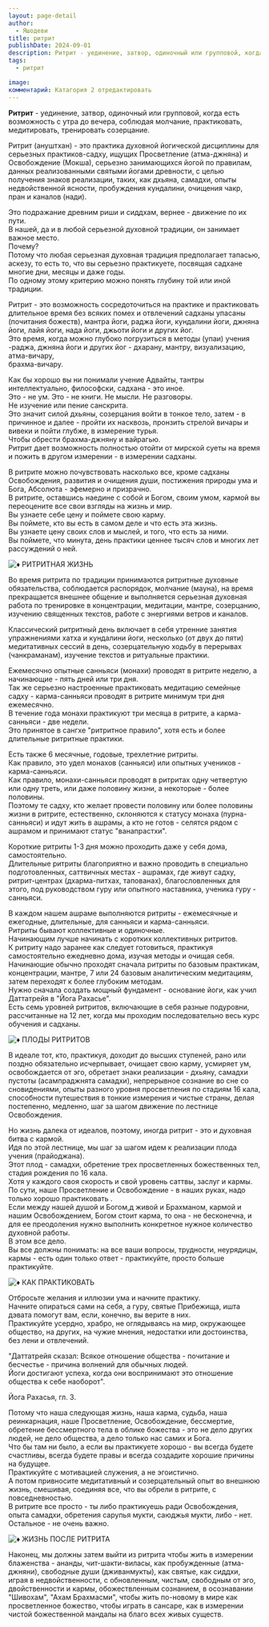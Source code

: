 ```yaml
---
layout: page-detail
author:
  - Яшодеви
title: ритрит
publishDate: 2024-09-01
description: Ритрит - уединение, затвор, одиночный или групповой, когда есть возможность с утра до вечера, соблюдая молчание, практиковать, медитировать, тренировать созерцание.
tags:
  - ритрит

image: 
комментарий: Катагория 2 отредактировать
---
```

**Ритрит** - уединение, затвор, одиночный или групповой, когда есть возможность с утра до вечера, соблюдая молчание, практиковать, медитировать, тренировать созерцание.

Ритрит (ануштхан) - это практика духовной йогической дисциплины для серьезных практиков-садху, ищущих Просветление (атма-джняна) и Освобождение (Мокша), серьезно занимающихся йогой по правилам, данных реализованными святыми йогами древности, с целью получения знаков реализации, таких, как дхьяна, самадхи, опыты недвойственной ясности, пробуждения кундалини, очищения чакр, пран и каналов (нади).

  

Это подражание древним риши и сиддхам, вернее - движение по их пути.  
В нашей, да и в любой серьезной духовной традиции, он занимает важное место.  
Почему?  
Потому что любая серьезная духовная традиция предполагает тапасью, аскезу, то есть то, что вы серьезно практикуете, посвящая садхане многие дни, месяцы и даже годы.  
По одному этому критерию можно понять глубину той или иной традиции.

  

Ритрит - это возможность сосредоточиться на практике и практиковать длительное время без всяких помех и отвлечений садханы упасаны (почитания божеств), мантра йоги, раджа йоги, кундалини йоги, джняна йоги, лайя йоги, нада йоги, джьоти йоги и других йог.  
Это время, когда можно глубоко погрузиться в методы (упаи) учения -раджа, джняна йоги и других йог - дхарану, мантру, визуализацию, атма-вичару,  
брахма-вичару.

  

Как бы хорошо вы ни понимали учение Адвайты, тантры интеллектуально, философски, садхана - это иное.  
Это - не ум. Это - не книги. Не мысли. Не разговоры.  
Не изучение или пение санскрита.  
Это значит силой дхьяны, созерцания войти в тонкое тело, затем - в причинное и далее - пройти их насквозь, пронзить стрелой вичары и вивеки и пойти глубже, в измерение турья.  
Чтобы обрести брахма-джняну и вайрагью.  
Ритрит дает возможность полностью отойти от мирской суеты на время и пожить в другом измерении - в измерении садханы.

  

В ритрите можно почувствовать насколько все, кроме садханы Освобождения, развития и очищения души, постижения природы ума и Бога, Абсолюта - эфемерно и призрачно.  
В ритрите, оставшись наедине с собой и Богом, своим умом, кармой вы переоцените все свои взгляды на жизнь и мир.  
Вы узнаете себе цену и поймете свою карму.  
Вы поймете, кто вы есть в самом деле и что есть эта жизнь.  
Вы узнаете цену своих слов и мыслей, и того, что есть за ними.  
Вы поймете, что минута, день практики ценнее тысяч слов и многих лет рассуждений о ней.

  

![♦](https://vk.com/emoji/e/e299a6_2x.png) РИТРИТНАЯ ЖИЗНЬ

  

Во время ритрита по традиции принимаются ритритные духовные обязательства, соблюдается распорядок, молчание (мауна), на время прекращается внешнее общение и выполняется серьезная духовная работа по тренировке в концентрации, медитации, мантре, созерцанию, изучению священных текстов, работе с энергиями ветров и каналов.

  

Классический ритритный день включает в себя утренние занятия упражнениями хатха и кундалини йоги, несколько (от двух до пяти) медитативных сессий в день, созерцательную ходьбу в перерывах (чанкраманам), изучение текстов и ритуальные практики.

  

Ежемесячно опытные санньяси (монахи) проводят в ритрите неделю, а начинающие - пять дней или три дня.  
Так же серьезно настроенные практиковать медитацию семейные садху - карма-санньяси проводят в ритрите минимум три дня ежемесячно.  
В течение года монахи практикуют три месяца в ритрите, а карма-санньяси - две недели.  
Это принятое в сангхе "ритритное правило", хотя есть и более длительные ритритные практики.

  

Есть также 6 месячные, годовые, трехлетние ритриты.  
Как правило, это удел монахов (санньяси) или опытных учеников - карма-санньяси.  
Как правило, монахи-санньяси проводят в ритритах одну четвертую или одну треть, или даже половину жизни, а некоторые - более половины.  
Поэтому те садху, кто желает провести половину или более половины жизни в ритрите, естественно, склоняются к статусу монаха (пурна-санньяси) и идут жить в ашрамы, а кто не готов - селятся рядом с ашрамом и принимают статус "ванапрастхи".

  

Короткие ритриты 1-3 дня можно проходить даже у себя дома, самостоятельно.  
Длительные ритриты благоприятно и важно проводить в специально подготовленных, саттвичных местах - ашрамах, где живут садху, ритрит-центрах (дхарма-питхах, тапованах), благословленных для этого, под руководством гуру или опытного наставника, ученика гуру - санньяси.

  

В каждом нашем ашраме выполняются ритриты - ежемесячные и ежегодные, длительные, для санньяси и карма-санньяси.  
Ритриты бывают коллективные и одиночные.  
Начинающим лучше начинать с коротких коллективных ритритов.  
К ритриту надо заранее как следует готовиться, практикуя самостоятельно ежедневно дома, изучая методы и очищая себя.  
Начинающие обычно проходят сначала ритриты по базовым практикам, концентрации, мантре, 7 или 24 базовым аналитическим медитациям, затем переходят к более глубоким методам.  
Нужно сначала создать мощный фундамент - основание йоги, как учил Даттатрейя в "Йога Рахасье".  
Есть семь уровней ритритов, включающие в себя разные подуровни, рассчитанные на 12 лет, когда мы проходим последовательно весь курс обучения и садханы.

  

![♦](https://vk.com/emoji/e/e299a6_2x.png) ПЛОДЫ РИТРИТОВ

  

В идеале тот, кто, практикуя, доходит до высших ступеней, рано или поздно обязательно исчерпывает, очищает свою карму, усмиряет ум, освобождается от эго, обретает знаки реализации - дхьяну, самадхи пустоты (асампраджнята самадхи), непрерывное сознание во сне со сновидениями, опыты разного уровня просветления по стадиям 16 кала, способности путешествия в тонкие измерения и чистые страны, делая постепенно, медленно, шаг за шагом движение по лестнице Освобождения.

  

Но жизнь далека от идеалов, поэтому, иногда ритрит - это и духовная битва с кармой.  
Идя по этой лестнице, мы шаг за шагом идем к реализации плода учения (прайоджана).  
Этот плод - самадхи, обретение трех просветленных божественных тел, стадия рождения по 16 кала.  
Хотя у каждого своя скорость и свой уровень саттвы, заслуг и кармы.  
По сути, наше Просветление и Освобождение - в наших руках, надо только хорошо практиковать .  
Если между нашей душой и Богом,д живой и Брахманом, кармой и нашим Освобождением, Богом стоит карма, то она - не бесконечна, и для ее преодоления нужно выполнить конкретное нужное количество духовной работы.  
В этом все дело.  
Вы все должны понимать: на все ваши вопросы, трудности, неурядицы, кармы - есть один только ответ - практикуйте, просто больше практикуйте.

  

![♦](https://vk.com/emoji/e/e299a6_2x.png) КАК ПРАКТИКОВАТЬ

  

Отбросьте желания и иллюзии ума и начните практику.  
Начните опираться сами на себя, а гуру, святые Прибежища, ишта дэвата помогут вам, если, конечно, вы верите в них.  
Практикуйте усердно, храбро, не оглядываясь на мир, окружающее общество, на других, на чужие мнения, недостатки или достоинства, без лени и отвлечений.

  

"Даттатрейя сказал: Всякое отношение общества - почитание и бесчестье - причина волнений для обычных людей.  
Йоги достигают успеха, когда они воспринимают это отношение общества к себе наоборот".

  

Йога Рахасья, гл. 3.

  

Потому что наша следующая жизнь, наша карма, судьба, наша реинкарнация, наше Просветление, Освобождение, бессмертие, обретение бессмертного тела в облике божества - это не дело других людей, не дело общества, а дело только нас самих и Бога.  
Что бы там ни было, а если вы практикуете хорошо - вы всегда будете счастливы, всегда будете правы и всегда создадите хорошие причины на будущее.  
Практикуйте с мотивацией служения, а не эгоистично.  
А потом привносите медитативный и созерцательный опыт во внешнюю жизнь, смешивая, соединяя все, что вы обрели в ритрите, с повседневностью.  
В ритрите все просто - ты либо практикуешь ради Освобождения, опыта самадхи, обретения сарупья мукти, саюджья мукти, либо - нет.  
Остальное - не очень важно.

  

![♦](https://vk.com/emoji/e/e299a6_2x.png) ЖИЗНЬ ПОСЛЕ РИТРИТА

  

Наконец, мы должны затем выйти из ритрита чтобы жить в измерении блаженства - ананды, чит-шакти-виласы, как пробужденные (атма-джняни), свободные души (дживанмукты), как святые, как сиддхи, играя в недвойственности, с обновленным, чистым, свободным от эго, двойственности и кармы, обожествленным сознанием, в осознавании  
"Шивохам", "Ахам Брахмасми", чтобы жить по-новому в мире как просветленное божество, чтобы играть в сансаре, как в измерении чистой божественной мандалы на благо всех живых существ.

